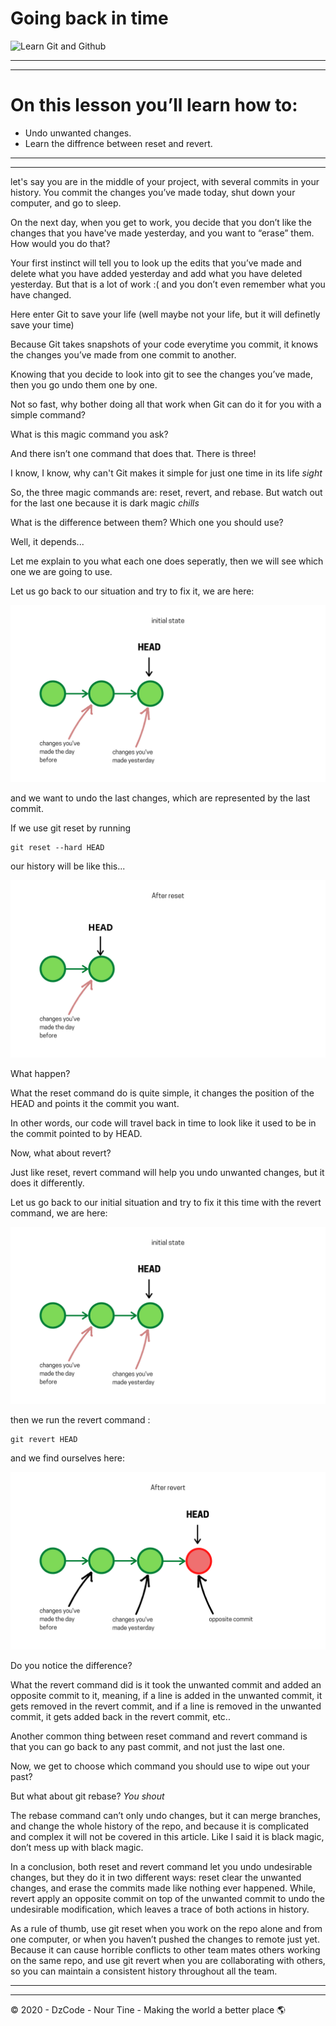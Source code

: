 # Going back in time

![Learn Git and Github](https://i.imgur.com/bk9Cvuv.png)

---

---

# On this lesson you’ll learn how to:

- Undo unwanted changes.
- Learn the diffrence between reset and revert.

---

---

let's say you are in the middle of your project, with several commits in your history. You commit the changes you’ve made today, shut down your computer, and go to sleep.

On the next day, when you get to work, you decide that you don’t like the changes that you have've made yesterday, and you want to “erase” them. How would you do that?

Your first instinct will tell you to look up the edits that you’ve made and delete what you have added yesterday and add what you have deleted yesterday. But that is a lot of work :( and you don’t even remember what you have changed.

Here enter Git to save your life (well maybe not your life, but it will definetly save your time)

Because Git takes snapshots of your code everytime you commit, it knows the changes you’ve made from one commit to another.

Knowing that you decide to look into git to see the changes you’ve made, then you go undo them one by one.

Not so fast, why bother doing all that work when Git can do it for you with a simple command?

What is this magic command you ask?

And there isn’t one command that does that. There is three!

I know, I know, why can't Git makes it simple for just one time in its life *sight*

So, the three magic commands are: reset, revert, and rebase. But watch out for the last one because it is dark magic *chills*

What is the difference between them? Which one you should use?

Well, it depends...

Let me explain to you what each one does seperatly, then we will see which one we are going to use.

Let us go back to our situation and try to fix it, we are here:

![initial situation](one.png "Initial situation")

and we want to undo the last changes, which are represented by the last commit.

If we use git reset by running

    git reset --hard HEAD

our history will be like this...

![after reset](two.png "Situation after reset")

What happen?

What the reset command do is quite simple, it changes the position of the HEAD and points it the commit you want.

In other words, our code will travel back in time to look like it used to be in the commit pointed to by HEAD.

Now, what about revert?

Just like reset, revert command will help you undo unwanted changes, but it does it differently.

Let us go back to our initial situation and try to fix it this time with the revert command, we are here:

![initial situation](one.png "Initial situation")

then we run the revert command :

    git revert HEAD

and we find ourselves here:

![after revert](three.png "Situation after revert")

Do you notice the difference?

What the revert command did is it took the unwanted commit and added an opposite commit to it, meaning, if a line is added in the unwanted commit, it gets removed in the revert commit, and if a line is removed in the unwanted commit, it gets added back in the revert commit, etc..

Another common thing between reset command and revert command is that you can go back to any past commit, and not just the last one.

Now, we get to choose which command you should use to wipe out your past?

But what about git rebase? _You shout_

The rebase command can’t only undo changes, but it can merge branches, and change the whole history of the repo, and because it is complicated and complex it will not be covered in this article. Like I said it is black magic, don’t mess up with black magic.

In a conclusion, both reset and revert command let you undo undesirable changes, but they do it in two different ways: reset clear the unwanted changes, and erase the commits made like nothing ever happened. While, revert apply an opposite commit on top of the unwanted commit to undo the undesirable modification, which leaves a trace of both actions in history.

As a rule of thumb, use git reset when you work on the repo alone and from one computer, or when you haven’t pushed the changes to remote just yet. Because it can cause horrible conflicts to other team mates others working on the same repo, and use git revert when you are collaborating with others, so you can maintain a consistent history throughout all the team.

---

---

© 2020 - DzCode - Nour Tine - Making the world a better place 🌎
